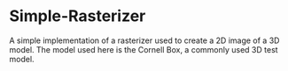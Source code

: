 # Simple-Rasterizer
A simple implementation of a rasterizer used to create a 2D image of a 3D model. The model used here is the Cornell Box, a commonly used 3D test model.
